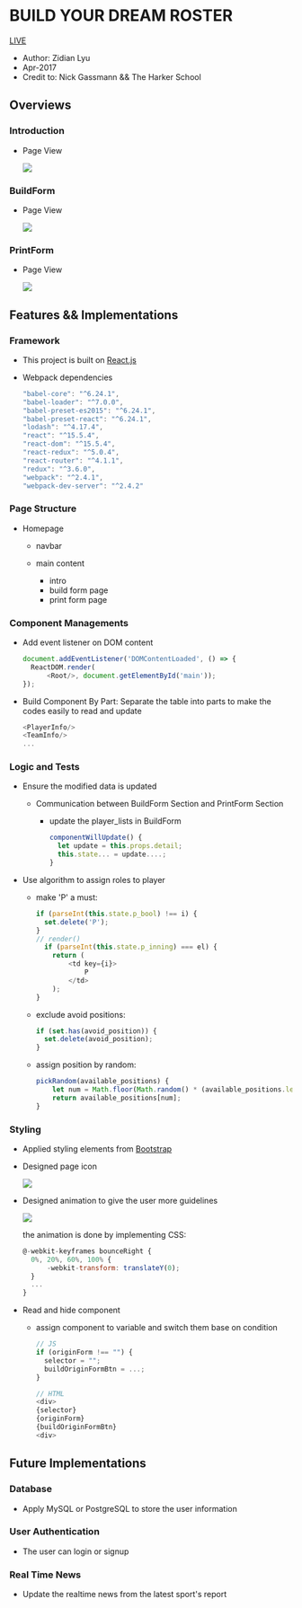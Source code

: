 # BUILD YOUR DREAM ROSTER

[LIVE][roster]

- Author: Zidian Lyu
- Apr-2017
- Credit to: Nick Gassmann && The Harker School

## Overviews

### Introduction

- Page View

  ![](https://github.com/zidianlyu/BaseballTeamBuilder/blob/master/asset/img/intro.png)

### BuildForm

- Page View

  ![](https://github.com/zidianlyu/BaseballTeamBuilder/blob/master/asset/img/buildForm.png)

### PrintForm

- Page View

  ![](https://github.com/zidianlyu/BaseballTeamBuilder/blob/master/asset/img/printForm.png)

## Features && Implementations

### Framework

- This project is built on [React.js](https://facebook.github.io/react/)
- Webpack dependencies

  ```javascript
  "babel-core": "^6.24.1",
  "babel-loader": "^7.0.0",
  "babel-preset-es2015": "^6.24.1",
  "babel-preset-react": "^6.24.1",
  "lodash": "^4.17.4",
  "react": "^15.5.4",
  "react-dom": "^15.5.4",
  "react-redux": "^5.0.4",
  "react-router": "^4.1.1",
  "redux": "^3.6.0",
  "webpack": "^2.4.1",
  "webpack-dev-server": "^2.4.2"
  ```

### Page Structure

- Homepage

  - navbar
  - main content

    - intro
    - build form page
    - print form page

### Component Managements

- Add event listener on DOM content

  ```javascript
  document.addEventListener('DOMContentLoaded', () => {
    ReactDOM.render(
        <Root/>, document.getElementById('main'));
  });
  ```

- Build Component By Part: Separate the table into parts to make the codes easily to read and update

  ```javascript
  <PlayerInfo/>
  <TeamInfo/>
  ...
  ```

### Logic and Tests

- Ensure the modified data is updated

  - Communication between BuildForm Section and PrintForm Section

    - update the player_lists in BuildForm

      ```javascript
      componentWillUpdate() {
        let update = this.props.detail;
        this.state... = update....;
      }
      ```

- Use algorithm to assign roles to player

  - make 'P' a must:

    ```javascript
    if (parseInt(this.state.p_bool) !== i) {
      set.delete('P');
    }
    // render()
      if (parseInt(this.state.p_inning) === el) {
        return (
            <td key={i}>
                P
            </td>
        );
    }
    ```

  - exclude avoid positions:

    ```javascript
    if (set.has(avoid_position)) {
      set.delete(avoid_position);
    }
    ```

  - assign position by random:
    ```javascript
    pickRandom(available_positions) {
        let num = Math.floor(Math.random() * (available_positions.length));
        return available_positions[num];
    }
    ```

### Styling

- Applied styling elements from [Bootstrap](http://getbootstrap.com/)

- Designed page icon

  ![](https://github.com/zidianlyu/BaseballTeamBuilder/blob/master/asset/img/favicon.png)

- Designed animation to give the user more guidelines

  ![](https://github.com/zidianlyu/BaseballTeamBuilder/blob/master/asset/img/arrow_animation.png)

  the animation is done by implementing CSS:

  ```javascript
  @-webkit-keyframes bounceRight {
    0%, 20%, 60%, 100% {
        -webkit-transform: translateY(0);
    }
    ...
  }
  ```

- Read and hide component

  - assign component to variable and switch them base on condition

    ```javascript
    // JS
    if (originForm !== "") {
      selector = "";
      buildOriginFormBtn = ...;
    }
    ```

    ```javascript
    // HTML
    <div>
    {selector}
    {originForm}
    {buildOriginFormBtn}
    <div>
    ```

## Future Implementations

### Database

- Apply MySQL or PostgreSQL to store the user information

### User Authentication

- The user can login or signup

### Real Time News

- Update the realtime news from the latest sport's report

[roster]: https://zidianlyu.github.io/BaseballTeamBuilder/
